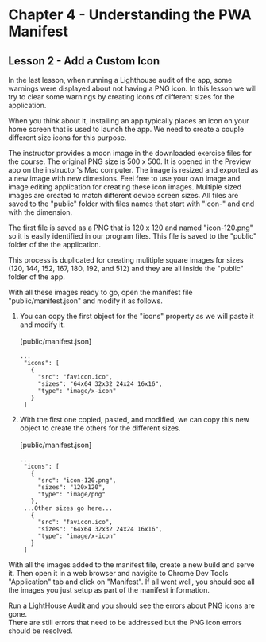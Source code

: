 # Chapter 4 - Understanding the PWA Manifest
## Lesson 2 - Add a Custom Icon

In the last lesson, when running a Lighthouse audit of the app, some warnings were displayed about not having a PNG icon. In this lesson we will try to clear some warnings by creating icons of different sizes for the application.

When you think about it, installing an app typically places an icon on your home screen that is used to launch the app. We need to create a couple different size icons for this purpose.

The instructor provides a moon image in the downloaded exercise files for the course. The original PNG size is 500 x 500. It is opened in the Preview app on the instructor's Mac computer. The image is resized and exported as a new image with new dimesions. Feel free to use your own image and image editing application for creating these icon images. Multiple sized images are created to match different device screen sizes. All files are saved to the "public" folder with files names that start with "icon-" and end with the dimension.<br>

The first file is saved as a PNG that is 120 x 120 and named "icon-120.png" so it is easily identified in our program files. This file is saved to the "public" folder of the the application.

This process is duplicated for creating mulitiple square images for sizes (120, 144, 152, 167, 180, 192, and 512) and they are all inside the "public" folder of the app.

With all these images ready to go, open the manifest file "public/manifest.json" and modify it as follows.

1. You can copy the first object for the "icons" property as we will paste it and modify it.<br><br>
    [public/manifest.json]
    <pre><code>...
    "icons": [
    &nbsp;&nbsp;{
    &nbsp;&nbsp;&nbsp;&nbsp;"src": "favicon.ico",
    &nbsp;&nbsp;&nbsp;&nbsp;"sizes": "64x64 32x32 24x24 16x16",
    &nbsp;&nbsp;&nbsp;&nbsp;"type": "image/x-icon"
    &nbsp;&nbsp;}
    ]</code></pre>

2. With the first one copied, pasted, and modified, we can copy this new object to create the others for the different sizes.<br><br>
    [public/manifest.json]
    <pre><code>...
    "icons": [
    &nbsp;&nbsp;{
    &nbsp;&nbsp;&nbsp;&nbsp;"src": "icon-120.png",
    &nbsp;&nbsp;&nbsp;&nbsp;"sizes": "120x120",
    &nbsp;&nbsp;&nbsp;&nbsp;"type": "image/png"
    &nbsp;&nbsp;},
    ...Other sizes go here...
    &nbsp;&nbsp;{
    &nbsp;&nbsp;&nbsp;&nbsp;"src": "favicon.ico",
    &nbsp;&nbsp;&nbsp;&nbsp;"sizes": "64x64 32x32 24x24 16x16",
    &nbsp;&nbsp;&nbsp;&nbsp;"type": "image/x-icon"
    &nbsp;&nbsp;}
    ]</code></pre>

With all the images added to the manifest file, create a new build and serve it. Then open it in a web browser and navigite to Chrome Dev Tools "Application" tab and click on "Manifest". If all went well, you should see all the images you just setup as part of the manifest information.

Run a LightHouse Audit and you should see the errors about PNG icons are gone.<br>
There are still errors that need to be addressed but the PNG icon errors should be resolved.

